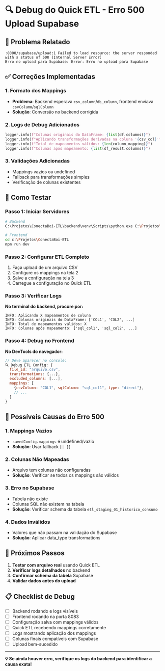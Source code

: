 # 🔍 Debug do Quick ETL - Erro 500 Upload Supabase

## 🚨 Problema Relatado

```
:8000/supabase/upload:1 Failed to load resource: the server responded with a status of 500 (Internal Server Error)
Erro no upload para Supabase: Error: Erro no upload para Supabase
```

## ✅ Correções Implementadas

### 1. **Formato dos Mappings**

- **Problema**: Backend esperava `csv_column`/`db_column`, frontend enviava `csvColumn`/`sqlColumn`
- **Solução**: Conversão no backend corrigida

### 2. **Logs de Debug Adicionados**

```python
logger.info(f"Colunas originais do DataFrame: {list(df.columns)}")
logger.info(f"Aplicando transformações derivadas na coluna '{csv_col}'")
logger.info(f"Total de mapeamentos válidos: {len(column_mapping)}")
logger.info(f"Colunas após mapeamento: {list(df_result.columns)}")
```

### 3. **Validações Adicionadas**

- Mappings vazios ou undefined
- Fallback para transformações simples
- Verificação de colunas existentes

## 🧪 Como Testar

### Passo 1: Iniciar Servidores

```bash
# Backend
C:\Projetos\ConectaBoi-ETL\backend\venv\Scripts\python.exe C:\Projetos\ConectaBoi-ETL\backend\api\main.py

# Frontend
cd c:\Projetos\ConectaBoi-ETL
npm run dev
```

### Passo 2: Configurar ETL Completo

1. Faça upload de um arquivo CSV
2. Configure os mappings na tela 2
3. Salve a configuração na tela 3
4. Carregue a configuração no Quick ETL

### Passo 3: Verificar Logs

**No terminal do backend, procure por:**

```
INFO: Aplicando X mapeamentos de coluna
INFO: Colunas originais do DataFrame: ['COL1', 'COL2', ...]
INFO: Total de mapeamentos válidos: X
INFO: Colunas após mapeamento: ['sql_col1', 'sql_col2', ...]
```

### Passo 4: Debug no Frontend

**No DevTools do navegador:**

```javascript
// Deve aparecer no console:
🔍 Debug ETL Config: {
  file_id: "arquivo.csv",
  transformations: {...},
  excluded_columns: [...],
  mappings: [
    {csvColumn: "COL1", sqlColumn: "sql_col1", type: "direct"},
    // ...
  ]
}
```

## 🔧 Possíveis Causas do Erro 500

### 1. **Mappings Vazios**

- `savedConfig.mappings` é undefined/vazio
- **Solução**: Usar fallback `|| []`

### 2. **Colunas Não Mapeadas**

- Arquivo tem colunas não configuradas
- **Solução**: Verificar se todos os mappings são válidos

### 3. **Erro no Supabase**

- Tabela não existe
- Colunas SQL não existem na tabela
- **Solução**: Verificar schema da tabela `etl_staging_01_historico_consumo`

### 4. **Dados Inválidos**

- Valores que não passam na validação do Supabase
- **Solução**: Aplicar data_type transformations

## 🎯 Próximos Passos

1. **Testar com arquivo real** usando Quick ETL
2. **Verificar logs detalhados** no backend
3. **Confirmar schema da tabela** Supabase
4. **Validar dados antes do upload**

## 📋 Checklist de Debug

- [ ] Backend rodando e logs visíveis
- [ ] Frontend rodando na porta 8083
- [ ] Configuração salva com mappings válidos
- [ ] Quick ETL recebendo mappings corretamente
- [ ] Logs mostrando aplicação dos mappings
- [ ] Colunas finais compatíveis com Supabase
- [ ] Upload bem-sucedido

---

**💡 Se ainda houver erro, verifique os logs do backend para identificar a causa exata!**
